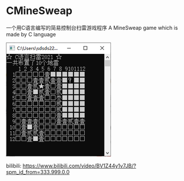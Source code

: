 # CMineSweap
一个用C语言编写的简易控制台扫雷游戏程序
A MineSweap game which is made by C language

![界面图片](game.png)

bilibili: https://www.bilibili.com/video/BV1Z44y1v7JB/?spm_id_from=333.999.0.0
